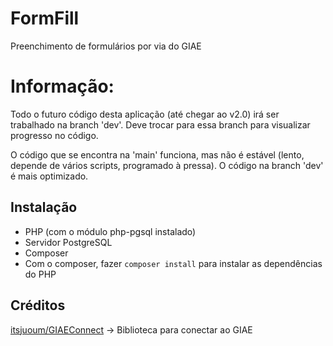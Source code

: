 # FormFill
Preenchimento de formulários por via do GIAE

# Informação:
Todo o futuro código desta aplicação (até chegar ao v2.0) irá ser trabalhado na branch 'dev'. Deve trocar para essa branch para visualizar progresso no código.

O código que se encontra na 'main' funciona, mas não é estável (lento, depende de vários scripts, programado à pressa). O código na branch 'dev' é mais optimizado.

## Instalação

- PHP (com o módulo php-pgsql instalado)
- Servidor PostgreSQL
- Composer
- Com o composer, fazer `composer install` para instalar as dependências do PHP

## Créditos
[itsjuoum/GIAEConnect](https://github.com/itsjuoum/giaeconnect) -> Biblioteca para conectar ao GIAE
